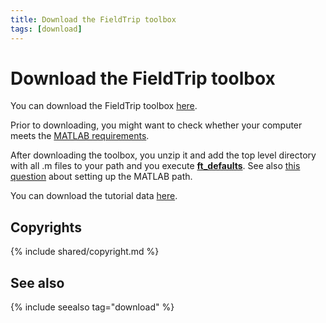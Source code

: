 ```yaml
---
title: Download the FieldTrip toolbox
tags: [download]
---
```


# Download the FieldTrip toolbox

You can download the FieldTrip toolbox [here](/download.php).

Prior to downloading, you might want to check whether your computer meets the [MATLAB requirements](/faq/requirements).

After downloading the toolbox, you unzip it and add the top level directory with all .m files to your path and you execute **[ft_defaults](/reference/ft_defaults)**. See also [this question](/faq/should_i_add_fieldtrip_with_all_subdirectories_to_my_matlab_path) about setting up the MATLAB path.

You can download the tutorial data [here](ftp://ftp.fieldtriptoolbox.org/pub/fieldtrip/tutorial/).

## Copyrights

{% include shared/copyright.md %}

## See also

{% include seealso tag="download" %}
